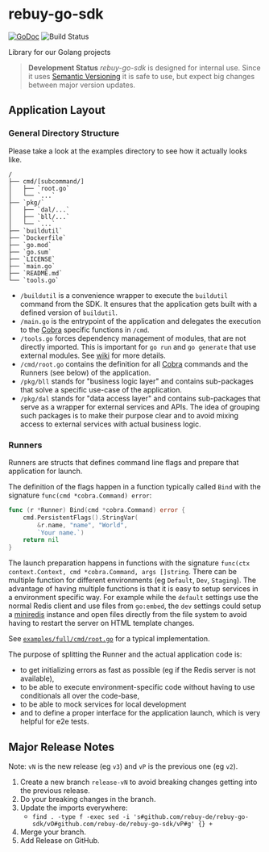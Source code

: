 # rebuy-go-sdk

[![GoDoc](https://godoc.org/github.com/rebuy-de/rebuy-go-sdk?status.svg)](https://godoc.org/github.com/rebuy-de/rebuy-go-sdk)
![Build Status](https://github.com/rebuy-de/rebuy-go-sdk/workflows/Golang/badge.svg?branch=main)

Library for our Golang projects

> **Development Status** *rebuy-go-sdk* is designed for internal use. Since it
> uses [Semantic Versioning](https://semver.org/) it is safe to use, but expect
> big changes between major version updates.


## Application Layout

### General Directory Structure

Please take a look at the examples directory to see how it actually looks like.

```
/
├── cmd/[subcommand/]
│   ├── `root.go`
│   └── `...`
├── `pkg/`
│   ├── `dal/...`
│   ├── `bll/...`
│   └── `...`
├── `buildutil`
├── `Dockerfile`
├── `go.mod`
├── `go.sum`
├── `LICENSE`
├── `main.go`
├── `README.md`
└── `tools.go`
```

* `/buildutil` is a convenience wrapper to execute the `buildutil` command
  from the SDK. It ensures that the application gets built with a defined
  version of `buildutil`.
* `/main.go` is the entrypoint of the application and delegates the execution
  to the [Cobra][Cobra] specific functions in `/cmd`.
* `/tools.go` forces dependency management of modules, that are not directly
  imported. This is important for `go run` and `go generate` that use external
  modules. See [wiki][tools-wiki] for more details.
* `/cmd/root.go` contains the definition for all [Cobra][Cobra] commands and
  the Runners (see below) of the application.
* `/pkg/bll` stands for "business logic layer" and contains sub-packages that
  solve a specific use-case of the application.
* `/pkg/dal` stands for "data access layer" and contains sub-packages that
  serve as a wrapper for external services and APIs. The idea of grouping such
  packages is to make their purpose clear and to avoid mixing access to
  external services with actual business logic.

[Cobra]: https://github.com/spf13/cobra
[tools-wiki]: https://github.com/golang/go/wiki/Modules#how-can-i-track-tool-dependencies-for-a-module


### Runners

Runners are structs that defines command line flags and prepare that application for launch.

The definition of the flags happen in a function typically called `Bind` with
the signature `func(cmd *cobra.Command) error`:

```go
func (r *Runner) Bind(cmd *cobra.Command) error {
	cmd.PersistentFlags().StringVar(
		&r.name, "name", "World",
		`Your name.`)
	return nil
}
```

The launch preparation happens in functions with the signature `func(ctx
context.Context, cmd *cobra.Command, args []string`. There can be multiple
function for different environments (eg `Default`, `Dev`, `Staging`). The
advantage of having multiple functions is that it is easy to setup services in
a environment specific way. For example while the `default` settings use the
normal Redis client and use files from `go:embed`, the `dev` settings could
setup a [miniredis][miniredis] instance and open files directly from the file
system to avoid having to restart the server on HTML template changes.

See [`examples/full/cmd/root.go`][full-example-root] for a typical
implementation.

[full-example-root]: https://github.com/rebuy-de/rebuy-go-sdk/blob/master/examples/full/cmd/root.go
[miniredis]: https://github.com/alicebob/miniredis

The purpose of splitting the Runner and the actual application code is:

* to get initializing errors as fast as possible (eg if the Redis server is not available),
* to be able to execute environment-specific code without having to use conditionals all over the code-base,
* to be able to mock services for local development
* and to define a proper interface for the application launch, which is very helpful for e2e tests.


## Major Release Notes

Note: `vN` is the new release (eg `v3`) and `vP` is the previous one (eg `v2`).

1. Create a new branch `release-vN` to avoid breaking changes getting into the previous release.
2. Do your breaking changes in the branch.
3. Update the imports everywhere:
   * `find . -type f -exec sed -i 's#github.com/rebuy-de/rebuy-go-sdk/vO#github.com/rebuy-de/rebuy-go-sdk/vP#g' {} +`
4. Merge your branch.
5. Add Release on GitHub.
